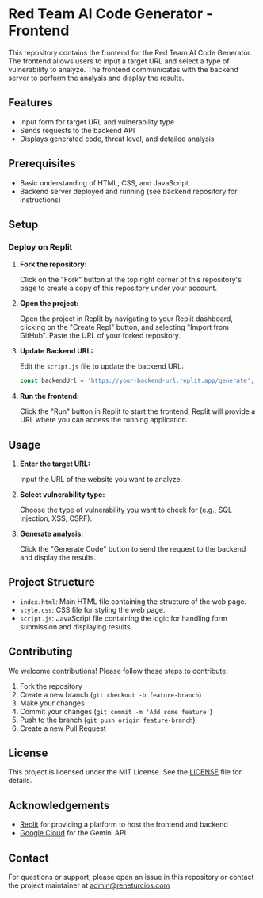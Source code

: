 # Red Team AI Code Generator - Frontend

This repository contains the frontend for the Red Team AI Code Generator. The frontend allows users to input a target URL and select a type of vulnerability to analyze. The frontend communicates with the backend server to perform the analysis and display the results.

## Features

- Input form for target URL and vulnerability type
- Sends requests to the backend API
- Displays generated code, threat level, and detailed analysis

## Prerequisites

- Basic understanding of HTML, CSS, and JavaScript
- Backend server deployed and running (see backend repository for instructions)

## Setup

### Deploy on Replit

1. **Fork the repository:**

    Click on the "Fork" button at the top right corner of this repository's page to create a copy of this repository under your account.

2. **Open the project:**

    Open the project in Replit by navigating to your Replit dashboard, clicking on the "Create Repl" button, and selecting "Import from GitHub". Paste the URL of your forked repository.

3. **Update Backend URL:**

    Edit the `script.js` file to update the backend URL:

    ```javascript
    const backendUrl = 'https://your-backend-url.replit.app/generate';
    ```

4. **Run the frontend:**

    Click the "Run" button in Replit to start the frontend. Replit will provide a URL where you can access the running application.

## Usage

1. **Enter the target URL:**

    Input the URL of the website you want to analyze.

2. **Select vulnerability type:**

    Choose the type of vulnerability you want to check for (e.g., SQL Injection, XSS, CSRF).

3. **Generate analysis:**

    Click the "Generate Code" button to send the request to the backend and display the results.

## Project Structure

- `index.html`: Main HTML file containing the structure of the web page.
- `style.css`: CSS file for styling the web page.
- `script.js`: JavaScript file containing the logic for handling form submission and displaying results.

## Contributing

We welcome contributions! Please follow these steps to contribute:

1. Fork the repository
2. Create a new branch (`git checkout -b feature-branch`)
3. Make your changes
4. Commit your changes (`git commit -m 'Add some feature'`)
5. Push to the branch (`git push origin feature-branch`)
6. Create a new Pull Request

## License

This project is licensed under the MIT License. See the [LICENSE](LICENSE) file for details.

## Acknowledgements

- [Replit](https://replit.com/) for providing a platform to host the frontend and backend
- [Google Cloud](https://cloud.google.com/) for the Gemini API

## Contact

For questions or support, please open an issue in this repository or contact the project maintainer at admin@reneturcios.com
